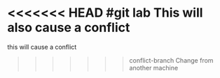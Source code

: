 <<<<<<< HEAD
#git lab
This will also cause a conflict
=======
this will cause a conflict
>>>>>>> conflict-branch
Change from another machine
